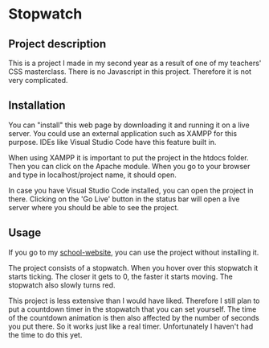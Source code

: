 # Stopwatch

## Project description
This is a project I made in my second year as a result of one of my teachers' CSS masterclass. There is no Javascript in this project. Therefore it is not very complicated.

## Installation
You can "install" this web page by downloading it and running it on a live server. You could use an external application such as XAMPP for this purpose. IDEs like Visual Studio Code have this feature built in.

When using XAMPP it is important to put the project in the htdocs folder. Then you can click on the Apache module. When you go to your browser and type in localhost/project name, it should open.

In case you have Visual Studio Code installed, you can open the project in there. Clicking on the 'Go Live' button in the status bar will open a live server where you should be able to see the project.

## Usage
If you go to my [school-website](https://i481695.hera.fhict.nl/stopwatch/), you can use the project without installing it.

The project consists of a stopwatch. When you hover over this stopwatch it starts ticking. The closer it gets to 0, the faster it starts moving. The stopwatch also slowly turns red.

This project is less extensive than I would have liked. Therefore I still plan to put a countdown timer in the stopwatch that you can set yourself. The time of the countdown animation is then also affected by the number of seconds you put there. So it works just like a real timer. Unfortunately I haven't had the time to do this yet.
